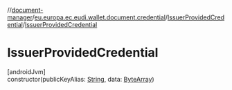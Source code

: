 //[document-manager](../../../index.md)/[eu.europa.ec.eudi.wallet.document.credential](../index.md)/[IssuerProvidedCredential](index.md)/[IssuerProvidedCredential](-issuer-provided-credential.md)

# IssuerProvidedCredential

[androidJvm]\
constructor(publicKeyAlias: [String](https://kotlinlang.org/api/latest/jvm/stdlib/kotlin-stdlib/kotlin/-string/index.html), data: [ByteArray](https://kotlinlang.org/api/latest/jvm/stdlib/kotlin-stdlib/kotlin/-byte-array/index.html))
